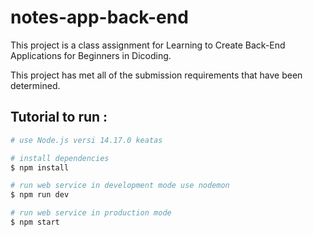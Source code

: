 # notes-app-back-end
This project is a class assignment for Learning to Create Back-End Applications for Beginners in Dicoding.

This project has met all of the submission requirements that have been determined.

## Tutorial to run :

```bash
# use Node.js versi 14.17.0 keatas

# install dependencies
$ npm install

# run web service in development mode use nodemon  
$ npm run dev

# run web service in production mode
$ npm start
```
